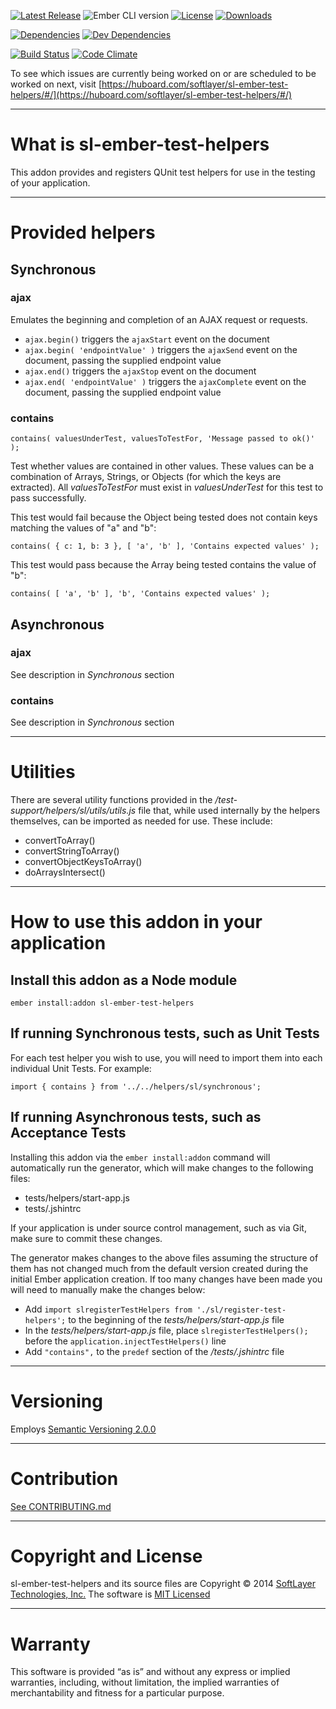 
[![Latest Release](https://img.shields.io/github/release/softlayer/sl-ember-test-helpers.svg)](https://github.com/softlayer/sl-ember-test-helpers/releases) ![Ember CLI version](https://img.shields.io/badge/ember%20cli-0.1.5-orange.svg) [![License](https://img.shields.io/npm/l/sl-ember-test-helpers.svg)](LICENSE.md) [![Downloads](https://img.shields.io/npm/dm/sl-ember-test-helpers.svg)](https://www.npmjs.com/package/sl-ember-test-helpers)

[![Dependencies](https://img.shields.io/david/softlayer/sl-ember-test-helpers.svg)](https://david-dm.org/softlayer/sl-ember-test-helpers) [![Dev Dependencies](https://img.shields.io/david/dev/softlayer/sl-ember-test-helpers.svg)](https://david-dm.org/softlayer/sl-ember-test-helpers#info=devDependencies)

[![Build Status](https://img.shields.io/travis/softlayer/sl-ember-test-helpers/develop.svg)](https://travis-ci.org/softlayer/sl-ember-test-helpers) [![Code Climate](https://img.shields.io/codeclimate/github/softlayer/sl-ember-test-helpers.svg)](https://codeclimate.com/github/softlayer/sl-ember-test-helpers)

To see which issues are currently being worked on or are scheduled to be worked on next, visit [https://huboard.com/softlayer/sl-ember-test-helpers/#/](https://huboard.com/softlayer/sl-ember-test-helpers/#/)

---

# What is sl-ember-test-helpers

This addon provides and registers QUnit test helpers for use in the testing of your application.


---

# Provided helpers

## Synchronous

### ajax

Emulates the beginning and completion of an AJAX request or requests.

* `ajax.begin()` triggers the `ajaxStart` event on the document
* `ajax.begin( 'endpointValue' )` triggers the `ajaxSend` event on the document, passing the supplied endpoint value
* `ajax.end()` triggers the `ajaxStop` event on the document
* `ajax.end( 'endpointValue' )` triggers the `ajaxComplete` event on the document, passing the supplied endpoint value


### contains

```
contains( valuesUnderTest, valuesToTestFor, 'Message passed to ok()' );
```

Test whether values are contained in other values.  These values can be a combination of Arrays, Strings, or Objects (for which the keys are extracted).  All *valuesToTestFor* must exist in *valuesUnderTest* for this test to pass successfully.

This test would fail because the Object being tested does not contain keys matching the values of "a" and "b":

```
contains( { c: 1, b: 3 }, [ 'a', 'b' ], 'Contains expected values' );
```

This test would pass because the Array being tested contains the value of "b":

```
contains( [ 'a', 'b' ], 'b', 'Contains expected values' );
```

## Asynchronous

### ajax

See description in *Synchronous* section

### contains

See description in *Synchronous* section



---

# Utilities

There are several utility functions provided in the */test-support/helpers/sl/utils/utils.js* file that, while used internally by the helpers themselves, can be imported as needed for use.  These include:

* convertToArray()
* convertStringToArray()
* convertObjectKeysToArray()
* doArraysIntersect()


---

# How to use this addon in your application

## Install this addon as a Node module

```
ember install:addon sl-ember-test-helpers
```

## If running Synchronous tests, such as Unit Tests

For each test helper you wish to use, you will need to import them into each individual Unit Tests. For example:

```
import { contains } from '../../helpers/sl/synchronous';
```

## If running Asynchronous tests, such as Acceptance Tests

Installing this addon via the `ember install:addon` command will automatically run the generator, which will make changes to the following files:

* tests/helpers/start-app.js
* tests/.jshintrc

If your application is under source control management, such as via Git, make sure to commit these changes.

The generator makes changes to the above files assuming the structure of them has not changed much from the default version created during the initial Ember application creation.  If too many changes have been made you will need to manually make the changes below:

* Add `import slregisterTestHelpers from './sl/register-test-helpers';` to the beginning of the *tests/helpers/start-app.js* file
* In the *tests/helpers/start-app.js* file, place `slregisterTestHelpers();` before the `application.injectTestHelpers()` line
* Add `"contains",` to the `predef` section of the */tests/.jshintrc* file


---

# Versioning
Employs [Semantic Versioning 2.0.0](http://semver.org/)

---

# Contribution
[See CONTRIBUTING.md](CONTRIBUTING.md)

---

# Copyright and License
sl-ember-test-helpers and its source files are Copyright © 2014 [SoftLayer Technologies, Inc.](http://www.softlayer.com/)
The software is [MIT Licensed](LICENSE.md)


---

# Warranty
This software is provided “as is” and without any express or implied warranties, including, without limitation, the
implied warranties of merchantability and fitness for a particular purpose.
